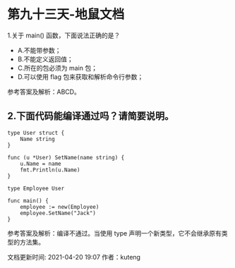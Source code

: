 # 第九十三天-地鼠文档

1.关于 main\(\) 函数，下面说法正确的是？

* A.不能带参数；
* B.不能定义返回值；
* C.所在的包必须为 main 包；
* D.可以使用 flag 包来获取和解析命令行参数；

参考答案及解析：ABCD。

## 2.下面代码能编译通过吗？请简要说明。 <a id="34tn4p"></a>

```text
type User struct {
    Name string
}

func (u *User) SetName(name string) {
    u.Name = name
    fmt.Println(u.Name)
}

type Employee User

func main() {
    employee := new(Employee)
    employee.SetName("Jack")
}
```

参考答案及解析：编译不通过。当使用 type 声明一个新类型，它不会继承原有类型的方法集。

文档更新时间: 2021-04-20 19:07   作者：kuteng

